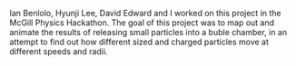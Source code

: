 Ian Benlolo, Hyunji Lee, David Edward and I worked on this project in the McGill Physics Hackathon.
The goal of this project was to map out and animate the results of releasing small particles into a buble chamber, in an attempt to find out how different sized and charged particles move at different speeds and radii.

